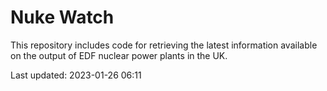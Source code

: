 # Nuke Watch

This repository includes code for retrieving the latest information available on the output of EDF nuclear power plants in the UK.

Last updated: 2023-01-26 06:11